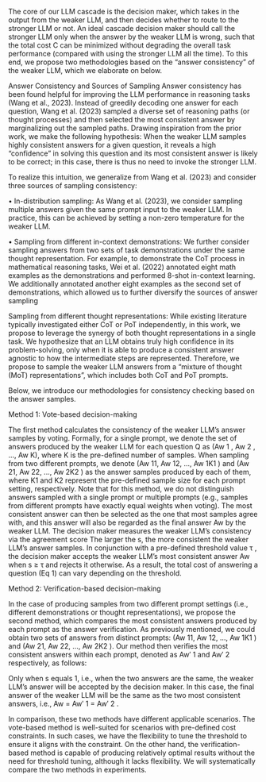 The core of our LLM cascade is the decision maker, which takes in the output from the weaker
LLM, and then decides whether to route to the stronger LLM or not. An ideal cascade decision
maker should call the stronger LLM only when the answer by the weaker LLM is wrong, such that
the total cost C can be minimized without degrading the overall task performance (compared with
using the stronger LLM all the time). To this end, we propose two methodologies based on the
“answer consistency” of the weaker LLM, which we elaborate on below.


Answer Consistency and Sources of Sampling Answer consistency has been found helpful for
improving the LLM performance in reasoning tasks (Wang et al., 2023). Instead of greedily decoding one answer for each question, Wang et al. (2023) sampled a diverse set of reasoning paths
(or thought processes) and then selected the most consistent answer by marginalizing out the sampled paths. Drawing inspiration from the prior work, we make the following hypothesis: When the
weaker LLM samples highly consistent answers for a given question, it reveals a high “confidence”
in solving this question and its most consistent answer is likely to be correct; in this case, there is
thus no need to invoke the stronger LLM.


To realize this intuition, we generalize from Wang et al. (2023) and consider three sources of sampling consistency:


• In-distribution sampling: As Wang et al. (2023), we consider sampling multiple answers given
the same prompt input to the weaker LLM. In practice, this can be achieved by setting a non-zero temperature for the weaker LLM.

• Sampling from different in-context demonstrations: We further consider sampling answers
from two sets of task demonstrations under the same thought representation. For example, to
demonstrate the CoT process in mathematical reasoning tasks, Wei et al. (2022) annotated eight
math examples as the demonstrations and performed 8-shot in-context learning. We additionally
annotated another eight examples as the second set of demonstrations, which allowed us to further
diversify the sources of answer sampling


Sampling from different thought representations: While existing literature typically investigated either CoT or PoT independently, in this work, we propose to leverage the synergy of both
thought representations in a single task. We hypothesize that an LLM obtains truly high confidence in its problem-solving, only when it is able to produce a consistent answer agnostic to how
the intermediate steps are represented. Therefore, we propose to sample the weaker LLM answers
from a “mixture of thought (MoT) representations”, which includes both CoT and PoT prompts.



Below, we introduce our methodologies for consistency checking based on the answer samples.




Method 1: Vote-based decision-making 

The first method calculates the consistency of the
weaker LLM’s answer samples by voting. Formally, for a single prompt, we denote the set
of answers produced by the weaker LLM for each question Q as (Aw
1
, Aw
2
, ..., Aw
K), where K
is the pre-defined number of samples. When sampling from two different prompts, we denote
(Aw
11, Aw
12, ..., Aw
1K1
) and (Aw
21, Aw
22, ..., Aw
2K2
) as the answer samples produced by each of them,
where K1 and K2 represent the pre-defined sample size for each prompt setting, respectively. Note
that for this method, we do not distinguish answers sampled with a single prompt or multiple prompts
(e.g., samples from different prompts have exactly equal weights when voting). The most consistent answer can then be selected as the one that most samples agree with, and this answer will also
be regarded as the final answer Aw by the weaker LLM. The decision maker measures the weaker
LLM’s consistency via the agreement score
The larger the s, the more consistent the weaker LLM’s answer samples. In conjunction with a
pre-defined threshold value τ , the decision maker accepts the weaker LLM’s most consistent answer
Aw when s ≥ τ and rejects it otherwise. As a result, the total cost of answering a question (Eq 1)
can vary depending on the threshold.




Method 2: Verification-based decision-making 

In the case of producing samples from two different prompt settings (i.e., different demonstrations or thought representations), we propose the
second method, which compares the most consistent answers produced by each prompt as the answer verification. As previously mentioned, we could obtain two sets of answers from distinct
prompts: (Aw
11, Aw
12, ..., Aw
1K1
) and (Aw
21, Aw
22, ..., Aw
2K2
). Our method then verifies the most consistent answers within each prompt, denoted as Aw′
1
and Aw′
2
respectively, as follows:


Only when s equals 1, i.e., when the two answers are the same, the weaker LLM’s answer will be
accepted by the decision maker. In this case, the final answer of the weaker LLM will be the same
as the two most consistent answers, i.e., Aw = Aw′
1 = Aw′
2
.



In comparison, these two methods have different applicable scenarios. The vote-based method is
well-suited for scenarios with pre-defined cost constraints. In such cases, we have the flexibility to
tune the threshold to ensure it aligns with the constraint. On the other hand, the verification-based
method is capable of producing relatively optimal results without the need for threshold tuning,
although it lacks flexibility. We will systematically compare the two methods in experiments.


